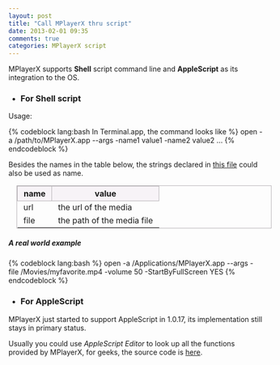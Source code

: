```yaml
---
layout: post
title: "Call MPlayerX thru script"
date: 2013-02-01 09:35
comments: true
categories: MPlayerX script
---
```


MPlayerX supports __Shell__ script command line and __AppleScript__ as its integration to the OS. 

* ### For Shell script

Usage:

{% codeblock lang:bash In Terminal.app, the command looks like %}
open -a /path/to/MPlayerX.app --args -name1 value1 -name2 value2 ...
{% endcodeblock %}

Besides the names in the table below, the strings declared in [this file](https://github.com/niltsh/MPlayerX/blob/sparkle/MPlayerX/UserDefaults.m) could also be used as name.

<div>
<style type="text/css" media="screen">
* + table {
  border-style:solid;
  border-width:1px;
  border-color:#b7b3b7;
  margin: 16px;
}
* + table th, * + table td {
  border-color:#b7b3b7;
  border-width:1px;
  padding-left: 12px;
  padding-right: 12px;
}
* + table th {
  border-style:solid;
  font-weight:bold;
  background: url("/images/noise.png?1330434582") repeat scroll left top #F7F3F7;
  text-align:center;
}

* + table td {
	border-style:dashed;
}
</style>
<table>
    <tr>
        <th>name</th>
        <th>value</th>
    </tr>
    <tr>
        <td>url</td>
        <td>the url of the media<br></td>
    </tr>
    <tr>
        <td>file</td>
        <td>the path of the media file<br></td>
    </tr>
</table>
</div>

##### A real world example

{% codeblock lang:bash %}
open -a /Applications/MPlayerX.app --args -file /Movies/myfavorite.mp4 -volume 50 -StartByFullScreen YES
{% endcodeblock %}


* ### For AppleScript

MPlayerX just started to support AppleScript in 1.0.17, its implementation still stays in primary status.

Usually you could use _AppleScript Editor_ to look up all the functions provided by MPlayerX, for geeks, the source code is [here](https://github.com/niltsh/MPlayerX/blob/sparkle/MPlayerX/MPlayerXScript.sdef).
